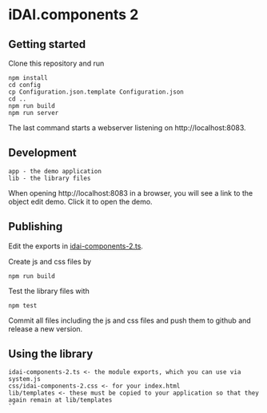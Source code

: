 # iDAI.components 2

## Getting started

Clone this repository and run

```
npm install
cd config
cp Configuration.json.template Configuration.json
cd ..
npm run build
npm run server
```

The last command starts a webserver listening on http://localhost:8083.

## Development

```
app - the demo application
lib - the library files
```

When opening http://localhost:8083 in a browser, you will see a link
to the object edit demo. Click it to open the demo.

## Publishing

Edit the exports in [idai-components-2.ts](idai-components-2.ts).

Create js and css files by

```
npm run build
```

Test the library files with

```
npm test
```

Commit all files including the js and css files and push them to github and release
a new version.

## Using the library

```
idai-components-2.ts <- the module exports, which you can use via system.js
css/idai-components-2.css <- for your index.html
lib/templates <- these must be copied to your application so that they again remain at lib/templates
``